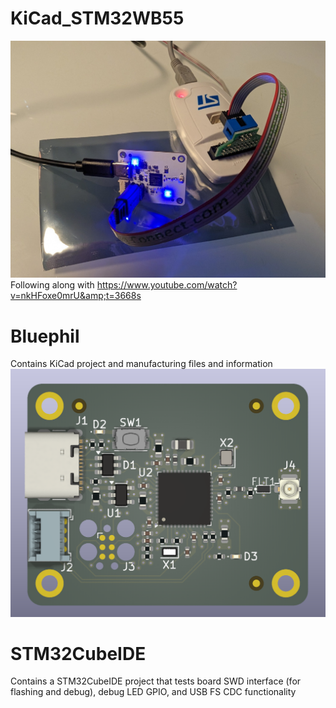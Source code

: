 # KiCad_STM32WB55
![alt text](https://github.com/lcwilch/KiCad_STM32WB55/blob/main/Bluephil_board.MP.jpg?raw=true)
Following along with https://www.youtube.com/watch?v=nkHFoxe0mrU&amp;t=3668s

# Bluephil
Contains KiCad project and manufacturing files and information
![alt text](https://github.com/lcwilch/KiCad_STM32WB55/blob/main/Bluephil/Manufacturing/Bluephil-AssemblyDrw/Bluephil-Top3D.png?raw=true)

# STM32CubeIDE
Contains a STM32CubeIDE project that tests board SWD interface (for flashing and debug), debug LED GPIO, and USB FS CDC functionality
